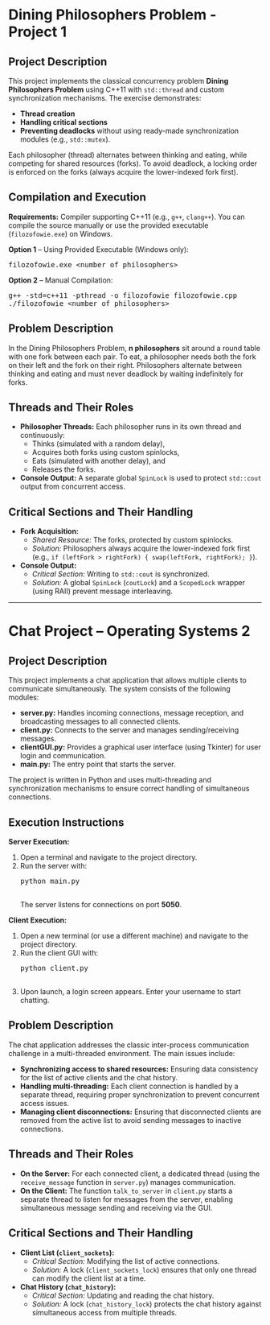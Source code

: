 <!-- Dining Philosophers Project -->
<h1 style="font-size:2em; font-weight:bold;">Dining Philosophers Problem - Project 1</h1>

<h2 style="font-size:1.5em; font-weight:bold;">Project Description</h2>
<p>This project implements the classical concurrency problem <strong>Dining Philosophers Problem</strong> using C++11 with <code>std::thread</code> and custom synchronization mechanisms. The exercise demonstrates:</p>
<ul>
  <li><strong>Thread creation</strong></li>
  <li><strong>Handling critical sections</strong></li>
  <li><strong>Preventing deadlocks</strong> without using ready-made synchronization modules (e.g., <code>std::mutex</code>).</li>
</ul>
<p>Each philosopher (thread) alternates between thinking and eating, while competing for shared resources (forks). To avoid deadlock, a locking order is enforced on the forks (always acquire the lower-indexed fork first).</p>

<h2 style="font-size:1.5em; font-weight:bold;">Compilation and Execution</h2>
<p>
  <strong>Requirements:</strong> Compiler supporting C++11 (e.g., <code>g++</code>, <code>clang++</code>). You can compile the source manually or use the provided executable (<code>filozofowie.exe</code>) on Windows.
</p>
<p><strong>Option 1</strong> – Using Provided Executable (Windows only):</p>
<pre>
filozofowie.exe &lt;number_of_philosophers&gt;
</pre>
<p><strong>Option 2</strong> – Manual Compilation:</p>
<pre>
g++ -std=c++11 -pthread -o filozofowie filozofowie.cpp
./filozofowie &lt;number_of_philosophers&gt;
</pre>

<h2 style="font-size:1.5em; font-weight:bold;">Problem Description</h2>
<p>In the Dining Philosophers Problem, <strong>n philosophers</strong> sit around a round table with one fork between each pair. To eat, a philosopher needs both the fork on their left and the fork on their right. Philosophers alternate between thinking and eating and must never deadlock by waiting indefinitely for forks.</p>

<h2 style="font-size:1.5em; font-weight:bold;">Threads and Their Roles</h2>
<ul>
  <li><strong>Philosopher Threads:</strong> Each philosopher runs in its own thread and continuously:
    <ul>
      <li>Thinks (simulated with a random delay),</li>
      <li>Acquires both forks using custom spinlocks,</li>
      <li>Eats (simulated with another delay), and</li>
      <li>Releases the forks.</li>
    </ul>
  </li>
  <li><strong>Console Output:</strong> A separate global <code>SpinLock</code> is used to protect <code>std::cout</code> output from concurrent access.</li>
</ul>

<h2 style="font-size:1.5em; font-weight:bold;">Critical Sections and Their Handling</h2>
<ul>
  <li><strong>Fork Acquisition:</strong>
    <ul>
      <li><em>Shared Resource:</em> The forks, protected by custom spinlocks.</li>
      <li><em>Solution:</em> Philosophers always acquire the lower-indexed fork first (e.g., <code>if (leftFork > rightFork) { swap(leftFork, rightFork); }</code>).</li>
    </ul>
  </li>
  <li><strong>Console Output:</strong>
    <ul>
      <li><em>Critical Section:</em> Writing to <code>std::cout</code> is synchronized.</li>
      <li><em>Solution:</em> A global <code>SpinLock</code> (<code>coutLock</code>) and a <code>ScopedLock</code> wrapper (using RAII) prevent message interleaving.</li>
    </ul>
  </li>
</ul>

<hr>

<!-- Chat Project -->
<h1 style="font-size:2em; font-weight:bold;">Chat Project – Operating Systems 2</h1>

<h2 style="font-size:1.5em; font-weight:bold;">Project Description</h2>
<p>This project implements a chat application that allows multiple clients to communicate simultaneously. The system consists of the following modules:</p>
<ul>
  <li><strong>server.py:</strong> Handles incoming connections, message reception, and broadcasting messages to all connected clients.</li>
  <li><strong>client.py:</strong> Connects to the server and manages sending/receiving messages.</li>
  <li><strong>clientGUI.py:</strong> Provides a graphical user interface (using Tkinter) for user login and communication.</li>
  <li><strong>main.py:</strong> The entry point that starts the server.</li>
</ul>
<p>The project is written in Python and uses multi-threading and synchronization mechanisms to ensure correct handling of simultaneous connections.</p>

<h2 style="font-size:1.5em; font-weight:bold;">Execution Instructions</h2>
<p><strong>Server Execution:</strong></p>
<ol>
  <li>Open a terminal and navigate to the project directory.</li>
  <li>Run the server with:
    <pre>
python main.py
    </pre>
    The server listens for connections on port <strong>5050</strong>.
  </li>
</ol>
<p><strong>Client Execution:</strong></p>
<ol>
  <li>Open a new terminal (or use a different machine) and navigate to the project directory.</li>
  <li>Run the client GUI with:
    <pre>
python client.py
    </pre>
  </li>
  <li>Upon launch, a login screen appears. Enter your username to start chatting.</li>
</ol>

<h2 style="font-size:1.5em; font-weight:bold;">Problem Description</h2>
<p>The chat application addresses the classic inter-process communication challenge in a multi-threaded environment. The main issues include:</p>
<ul>
  <li><strong>Synchronizing access to shared resources:</strong> Ensuring data consistency for the list of active clients and the chat history.</li>
  <li><strong>Handling multi-threading:</strong> Each client connection is handled by a separate thread, requiring proper synchronization to prevent concurrent access issues.</li>
  <li><strong>Managing client disconnections:</strong> Ensuring that disconnected clients are removed from the active list to avoid sending messages to inactive connections.</li>
</ul>

<h2 style="font-size:1.5em; font-weight:bold;">Threads and Their Roles</h2>
<ul>
  <li><strong>On the Server:</strong> For each connected client, a dedicated thread (using the <code>receive_message</code> function in <code>server.py</code>) manages communication.</li>
  <li><strong>On the Client:</strong> The function <code>talk_to_server</code> in <code>client.py</code> starts a separate thread to listen for messages from the server, enabling simultaneous message sending and receiving via the GUI.</li>
</ul>

<h2 style="font-size:1.5em; font-weight:bold;">Critical Sections and Their Handling</h2>
<ul>
  <li><strong>Client List (<code>client_sockets</code>):</strong>
    <ul>
      <li><em>Critical Section:</em> Modifying the list of active connections.</li>
      <li><em>Solution:</em> A lock (<code>client_sockets_lock</code>) ensures that only one thread can modify the client list at a time.</li>
    </ul>
  </li>
  <li><strong>Chat History (<code>chat_history</code>):</strong>
    <ul>
      <li><em>Critical Section:</em> Updating and reading the chat history.</li>
      <li><em>Solution:</em> A lock (<code>chat_history_lock</code>) protects the chat history against simultaneous access from multiple threads.</li>
    </ul>
  </li>
</ul>

